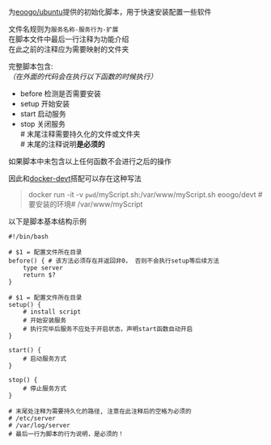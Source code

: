 为[eoogo/ubuntu](https://github.com/eoogo/docker-ubuntu)提供的初始化脚本，用于快速安装配置一些软件 

文件名规则为`服务名称-服务行为-扩展`  
在脚本文件中最后一行注释为功能介绍  
在此之前的注释应为需要映射的文件夹

完整脚本包含:  
*（在外面的代码会在执行以下函数的时候执行）*  
- before 检测是否需要安装  
- setup   开始安装  
- start   启动服务  
- stop    关闭服务  
\# 末尾注释需要持久化的文件或文件夹  
\# 末尾的注释说明**是必须的**  

如果脚本中未包含以上任何函数不会进行之后的操作  

因此和[docker-devt](https://github.com/eoogo/docker-devt)搭配可以存在这种写法
> docker run -it -v `pwd`/myScript.sh:/var/www/myScript.sh eoogo/devt #要安装的环境# /var/www/myScript


以下是脚本基本结构示例
```shell
#!/bin/bash

# $1 = 配置文件所在目录
before() { # 该方法必须存在并返回非0， 否则不会执行setup等后续方法
    type server
    return $?
}

# $1 = 配置文件所在目录
setup() {
    # install script
    # 开始安装服务
    # 执行完毕后服务不应处于开启状态，声明start函数自动开启
}

start() {
    # 启动服务方式
}

stop() {
    # 停止服务方式
}

# 末尾处注释为需要持久化的路径, 注意在此注释后的空格为必须的
# /etc/server
# /var/log/server
# 最后一行为脚本的行为说明，是必须的！
```
